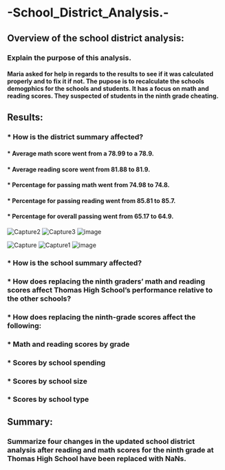 # -School_District_Analysis.-
## Overview of the school district analysis: 
### Explain the purpose of this analysis.
#### Maria asked for help in regards to the results to see if it was calculated properly and to fix it if not. The pupose is to recalculate the schools demogphics for the schools and students. It has a focus on math and reading scores. They suspected of students in the ninth grade cheating.

## Results: 
### * How is the district summary affected?
#### * Average math score went from a 78.99 to a 78.9.
#### * Average reading score went from 81.88 to 81.9.
#### * Percentage for passing math went from 74.98 to 74.8.
#### * Percentage for passing reading went from 85.81 to 85.7.
#### * Percentage for overall passing went from 65.17 to 64.9.
![Capture2](https://user-images.githubusercontent.com/99035696/160496219-ccfae5ad-e40d-4ec2-b799-1651f9bf916e.PNG)
![Capture3](https://user-images.githubusercontent.com/99035696/160496252-a1224cfd-e973-4b31-b6f7-72bc5309bbf3.PNG)
![image](https://user-images.githubusercontent.com/99035696/160496301-8fe7f24e-aec7-406f-bdcc-8d50d7642e28.png)

![Capture](https://user-images.githubusercontent.com/99035696/160494771-5d875d53-f048-44b9-88f3-25aa9965fcf8.PNG)
![Capture1](https://user-images.githubusercontent.com/99035696/160494706-642b6107-2bc9-43cc-9f4f-5764c1f689b5.PNG)
![image](https://user-images.githubusercontent.com/99035696/160494458-88a6599a-2c63-406d-aa80-cd372cb38ec8.png)

### * How is the school summary affected?
####
### * How does replacing the ninth graders’ math and reading scores affect Thomas High School’s performance relative to the other schools?
####
### * How does replacing the ninth-grade scores affect the following:
####
### * Math and reading scores by grade
#### 
### * Scores by school spending
####
### * Scores by school size
#### 
### * Scores by school type
#### 

## Summary: 
### Summarize four changes in the updated school district analysis after reading and math scores for the ninth grade at Thomas High School have been replaced with NaNs.
#### 
